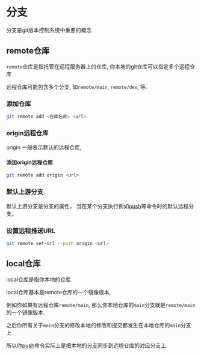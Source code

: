 # 分支
分支是git版本控制系统中重要的概念

## remote仓库
`remote`仓库是指托管在远程服务器上的仓库,
你本地的git仓库可以指定多个远程仓库

远程仓库可能包含多个分支, 如`remote/main`, `remote/dev`, 等.

### 添加仓库
```sh
git remote add <仓库名称> <url> 
```

### origin远程仓库
origin 一般表示默认的远程仓库,

#### 添加origin远程仓库
```sh
git remote add origin <url> 
```

### 默认上游分支
默认上游分支是分支的属性，
当在某个分支执行例如[push](workflow.md#推送)等命令时的默认远程分支。


### 设置远程推送URL
```sh
git remote set-url --push origin <url>
```

## local仓库
local仓库是指你本地的仓库

local仓库基本是remote仓库的一个镜像版本,

例如你如果有远程仓库`remote/main`,
那么你本地仓库的`main`分支就是`remote/main`的一个镜像版本.

之后你所有关于`main`分支的修改本地的修改和提交都发生在本地仓库的`main`分支上

所以你[push](workflow.md#推送)命令实际上是把本地的分支同步到远程仓库的对应分支上.
